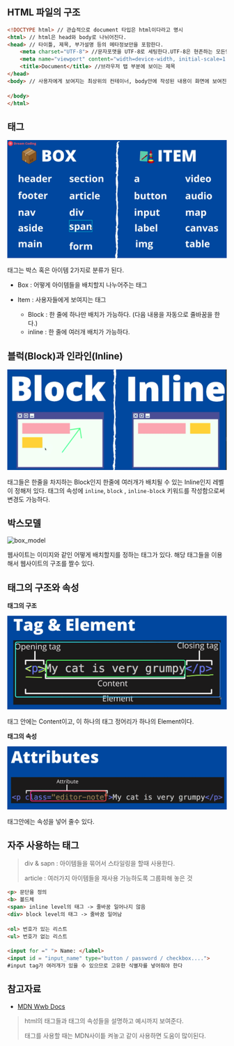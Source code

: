 ## HTML 파일의 구조

```html
<!DOCTYPE html> // 관습적으로 document 타입은 html이다라고 명시
<html> // html은 head와 body로 나뉘어진다.
<head> // 타이틀, 제목, 부가설명 등의 메타정보만을 포함한다.
	<meta charset="UTF-8"> //문자포맷을 UTF-8로 세팅한다.UTF-8은 현존하는 모든언어를 지원한다.
	<meta name="viewport" content="width=device-width, initial-scale=1.0">
	<title>Document</title> //브라우저 탭 부분에 보이는 제목
</head>
<body> // 사용자에게 보여지는 최상위의 컨테이너, body안에 작성된 내용이 화면에 보여진다. 
	
</body>
</html>
```



## 태그

![tag_type](./images/tag_type.png)

태그는 박스 혹은 아이템 2가지로 분류가 된다.

- Box : 어떻게 아이템들을 배치할지 나누어주는 태그

- Item : 사용자들에게 보여지는 태그
	- Block : 한 줄에 하나만 배치가 가능하다. (다음 내용을 자동으로 줄바꿈을 한다.)
	- inline : 한 줄에 여러개 배치가 가능하다.



## 블럭(Block)과 인라인(Inline)

![block&inline](./images/block&inline.png)

태그들은 한줄을 차지하는 Block인지 한줄에 여러개가 배치될 수 있는 Inline인지 레벨이 정해저 있다. 태그의 속성에 `inline`, `block` , `inline-block` 키워드를 작성함으로써 변경도 가능하다.



## 박스모델

![box_model](/Users/uno/Desktop/web/html&css/images/box_model.png)

웹사이트는 이미지와 같인 어떻게 배치할지를 정하는 태그가 있다. 해당 태그들을 이용해서 웹사이트의 구조를 짤수 있다.



## 태그의 구조와 속성

**태그의 구조**

![tag_structure](./images/tag_structure.png)

태그 안에는 Content이고, 이 하나의 태그 정어리가 하나의 Element이다.



**태그의 속성**

![attribute](./images/attribute.png)

태그안에는 속성을 넣어 줄수 있다.



## 자주 사용하는 태그 

> div & sapn : 아이템들을 묶어서 스타일링을 할때 사용한다.
>
> article : 여러가지 아이템들을 재사용 가능하도록 그룹화해 놓은 것

```html
<p> 문단을 정의
<b> 볼드체
<span> inline level의 태그 -> 줄바꿈 일어나지 않음
<div> block level의 태그 -> 줄바꿈 일어남

<ol> 번호가 있는 리스트
<ul> 번호가 없는 리스트

<input for =" "> Name: </label>
<input id = "input_name" type="button / password / checkbox....">
#input tag가 여러개가 있을 수 있으므로 고유한 식별자를 넣어줘야 한다
```



## 참고자료

- [MDN Wwb Docs](https://developer.mozilla.org/en-US/docs/Web/HTML)

> html의 태그들과 태그의 속성들을 설명하고 예시까지 보여준다.
>
> 태그를 사용할 때는 MDN사이틑 켜놓고 같이 사용하면 도움이 많이된다.

